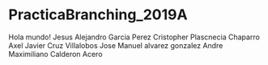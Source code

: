 # PracticaBranching_2019A
Hola mundo! 
Jesus Alejandro Garcia Perez
Cristopher Plascnecia Chaparro
Axel Javier Cruz Villalobos
Jose Manuel alvarez gonzalez
Andre Maximiliano Calderon Acero

